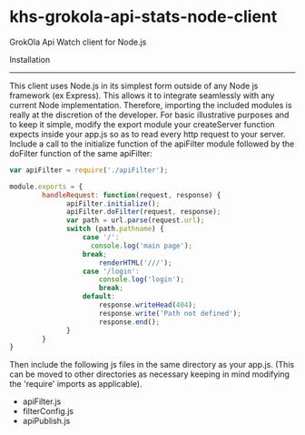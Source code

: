 # khs-grokola-api-stats-node-client
GrokOla Api Watch client for Node.js

Installation
_______________________________________________________________

This client uses Node.js in its simplest form outside of any Node js framework (ex Express).  This allows it to integrate seamlessly with any current Node implementation. Therefore, importing the included modules is really at the discretion of the developer.  For basic illustrative purposes and to keep it simple, modify the export module your createServer function expects inside your app.js so as to read every http request to your server.  Include a call to the initialize function of the apiFilter module followed by the doFilter function of the same apiFilter:

```javascript
var apiFilter = require('./apiFilter');

module.exports = {
		handleRequest: function(request, response) {			
			  apiFilter.initialize();
			  apiFilter.doFilter(request, response);
			  var path = url.parse(request.url);
			  switch (path.pathname) {
				  case '/':
				    console.log('main page');
				  break;
					  renderHTML('///');
				  case '/login':
					  console.log('login');
					  break;
				  default:
					  response.writeHead(404);
					  response.write('Path not defined');
					  response.end();
			  }
		}
}
```

Then include the following js files in the same directory as your app.js.  (This can be moved to other directories as necessary keeping in mind modifying the 'require' imports as applicable).
- apiFilter.js
- filterConfig.js
- apiPublish.js
